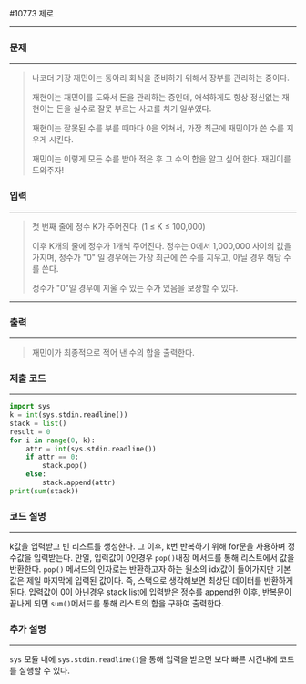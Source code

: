 #10773 제로

---

### 문제

---

>나코더 기장 재민이는 동아리 회식을 준비하기 위해서 장부를 관리하는 중이다.
>
>재현이는 재민이를 도와서 돈을 관리하는 중인데, 애석하게도 항상 정신없는 재현이는 돈을 실수로 잘못 부르는 사고를 치기 일쑤였다.
>
>재현이는 잘못된 수를 부를 때마다 0을 외쳐서, 가장 최근에 재민이가 쓴 수를 지우게 시킨다.
>
>재민이는 이렇게 모든 수를 받아 적은 후 그 수의 합을 알고 싶어 한다. 재민이를 도와주자!

### 입력

---

>첫 번째 줄에 정수 K가 주어진다. (1 ≤ K ≤ 100,000)
>
>이후 K개의 줄에 정수가 1개씩 주어진다. 정수는 0에서 1,000,000 사이의 값을 가지며, 정수가 "0" 일 경우에는 가장 최근에 쓴 수를 지우고, 아닐 경우 해당 수를 쓴다.
>
>정수가 "0"일 경우에 지울 수 있는 수가 있음을 보장할 수 있다.

---

### 출력

---

>재민이가 최종적으로 적어 낸 수의 합을 출력한다.

### 제출 코드

---

```python
import sys
k = int(sys.stdin.readline())
stack = list()
result = 0
for i in range(0, k):
    attr = int(sys.stdin.readline())
    if attr == 0:
        stack.pop()     
    else:
        stack.append(attr)
print(sum(stack))
```

### 코드 설명

---

k값을 입력받고 빈 리스트를 생성한다.
그 이후, k번 반복하기 위해 for문을 사용하며 정수값을 입력받는다.
만일, 입력값이 0인경우 `pop()`내장 메서드를 통해 리스트에서 값을 반환한다.
`pop()` 메서드의 인자로는 반환하고자 하는 원소의 idx값이 들어가지만 기본값은 제일 마지막에 입력된 값이다.
즉, 스택으로 생각해보면 최상단 데이터를 반환하게 된다.
입력값이 0이 아닌경우 stack list에 입력받은 정수를 append한 이후, 
반복문이 끝나게 되면 `sum()`메서드를 통해 리스트의 합을 구하여 출력한다.



### 추가 설명

---

`sys` 모듈 내에 `sys.stdin.readline()`을 통해 입력을 받으면 보다 빠른 시간내에 코드를 실행할 수 있다.


